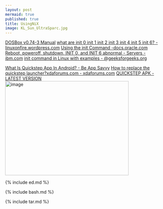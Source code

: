 ```yaml
---
layout: post
mermaid: true
published: true
title: UsingNiX
image: KL_Sun_UltraSparc.jpg
---
```


[DOSBox v0.74-3 Manual](https://www.dosbox.com/DOSBoxManual.html)
[what are init 0 init 1 init 2 init 3 init 4 init 5 init 6? - linuxonfire.wordpress.com](https://linuxonfire.wordpress.com/2012/10/19/what-are-init-0-init-1-init-2-init-3-init-4-init-5-init-6-2/) [Using the init Command -docs.oracle.com](https://docs.oracle.com/cd/E19455-01/805-6331/6j5vgg687/index.html) [Reboot, poweroff, shutdown, INIT 0, and INIT 6 abnormal - Servers - ibm.com](https://www.ibm.com/support/pages/reboot-poweroff-shutdown-init-0-and-init-6-abnormal-servers) [init command in Linux with examples - @geeksforgeeks.org](https://www.geeksforgeeks.org/linux-unix/init-command-in-linux-with-examples/)

[What Is Quickstep App In Android? - Be App Savvy](https://www.youtube.com/watch?v=RxD981KXGhU)
[How to replace the quickstep launcher?xdaforums.com  - xdaforums.com](https://xdaforums.com/t/how-to-replace-the-quickstep-launcher.4656578/) [QUICKSTEP APK - LATEST VERSION](https://apkcombo.com/quickstep/com.android.launcher3/download/apk)
<img width="397" height="303" alt="image" src="https://github.com/user-attachments/assets/ab372e74-b9c6-41ed-825a-98d9bc157251" />

{% include ed.md %}

{% include bash.md %}

{% include tar.md %}

